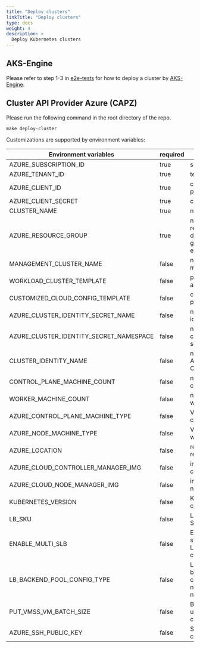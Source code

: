 ```yaml
---
title: "Deploy clusters"
linkTitle: "Deploy clusters"
type: docs
weight: 4
description: >
  Deploy Kubernetes clusters
---
```


## AKS-Engine

Please refer to step 1-3 in [e2e-tests](../e2e/e2e-tests/#how-to-run-kubernetes-e2e-tests-locally) for how to deploy a cluster by [AKS-Engine](https://github.com/Azure/aks-engine).

## Cluster API Provider Azure (CAPZ)

Please run the following command in the root directory of the repo.

```shell
make deploy-cluster
```

Customizations are supported by environment variables:

| Environment variables                   | required | description                                                                        | default                                                                 |
|-----------------------------------------|----------|------------------------------------------------------------------------------------|-------------------------------------------------------------------------|
| AZURE_SUBSCRIPTION_ID                   | true     | subscription ID                                                                    |                                                                         |
| AZURE_TENANT_ID                         | true     | tenant ID                                                                          |                                                                         |
| AZURE_CLIENT_ID                         | true     | client ID with permission                                                          |                                                                         |
| AZURE_CLIENT_SECRET                     | true     | client secret                                                                      |                                                                         |
| CLUSTER_NAME                            | true     | name of the cluster                                                                |                                                                         |
| AZURE_RESOURCE_GROUP                    | true     | name of the resource group to be deployed (auto generated if not existed)          |                                                                         |
| MANAGEMENT_CLUSTER_NAME                 | false    | name of the kind management cluster                                                | capi                                                                    |
| WORKLOAD_CLUSTER_TEMPLATE               | false    | path to the cluster-api template                                                   | tests/k8s-azure-manifest/cluster-api/vmss-multi-nodepool.yaml           |
| CUSTOMIZED_CLOUD_CONFIG_TEMPLATE        | false    | customized cloud provider configs                                                  |                                                                         |
| AZURE_CLUSTER_IDENTITY_SECRET_NAME      | false    | name of the cluster identity secret                                                | cluster-identity-secret                                                 |
| AZURE_CLUSTER_IDENTITY_SECRET_NAMESPACE | false    | namespace of the cluster identity secret                                           | default                                                                 |
| CLUSTER_IDENTITY_NAME                   | false    | name of the AzureClusterIdentity CRD                                               | cluster-identity                                                        |
| CONTROL_PLANE_MACHINE_COUNT             | false    | number of the control plane nodes                                                  | 1                                                                       |
| WORKER_MACHINE_COUNT                    | false    | number of the worker nodes                                                         | 2                                                                       |
| AZURE_CONTROL_PLANE_MACHINE_TYPE        | false    | VM SKU of the control plane nodes                                                  | Standard_D4s_v3                                                         |
| AZURE_NODE_MACHINE_TYPE                 | false    | VM SKU of the worker nodes                                                         | Standard_D2s_v3                                                         |
| AZURE_LOCATION                          | false    | region of the cluster resources                                                    | westus2                                                                 |
| AZURE_CLOUD_CONTROLLER_MANAGER_IMG      | false    | image of the cloud-controller-manager                                              | mcr.microsoft.com/oss/kubernetes/azure-cloud-controller-manager:v1.23.1 |
| AZURE_CLOUD_NODE_MANAGER_IMG            | false    | image of the cloud-node-manager                                                    | mcr.microsoft.com/oss/kubernetes/azure-cloud-node-manager:v1.23.1       |
| KUBERNETES_VERSION                      | false    | Kubernetes components version                                                      | v1.23.0                                                                 |
| LB_SKU                                  | false    | LoadBalancer SKU, Standard or Basic                                                | Standard                                                                |
| ENABLE_MULTI_SLB                        | false    | Enable multiple standard LoadBalancers per cluster                                 | false                                                                   |
| LB_BACKEND_POOL_CONFIG_TYPE             | false    | LoadBalancer backend pool configuration type, nodeIPConfiguration, nodeIP or podIP | nodeIPConfiguration                                                     |
| PUT_VMSS_VM_BATCH_SIZE                  | false    | Batch size when updating VMSS VM concurrently                                      | 0                                                                       |
| AZURE_SSH_PUBLIC_KEY                    | false    | SSH public key to connecet to the VMs                                              | ""                                                                      |

